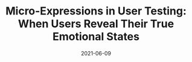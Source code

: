 ---
date: 2021-06-09
publisher: uxdesigncc
tags:
  - design
  - usability
target_url: https://uxdesign.cc/emotions-and-micro-expressions-in-ux-research-user-testing-a58b66612de
title: "Micro-Expressions in User Testing: When Users Reveal Their True Emotional States"
---